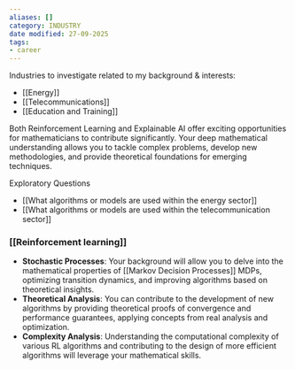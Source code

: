 ```yaml
---
aliases: []
category: INDUSTRY
date modified: 27-09-2025
tags:
- career
---
```

Industries to investigate related to my background & interests:
- [[Energy]]
- [[Telecommunications]]
- [[Education and Training]]

Both Reinforcement Learning and Explainable AI offer exciting opportunities for mathematicians to contribute significantly. Your deep mathematical understanding allows you to tackle complex problems, develop new methodologies, and provide theoretical foundations for emerging techniques.

Exploratory Questions
- [[What algorithms or models are used within the energy sector]]
- [[What algorithms or models are used within the telecommunication sector]]

### [[Reinforcement learning]]

- **Stochastic Processes**: Your background will allow you to delve into the mathematical properties of [[Markov Decision Processes]] MDPs, optimizing transition dynamics, and improving algorithms based on theoretical insights.
- **Theoretical Analysis**: You can contribute to the development of new algorithms by providing theoretical proofs of convergence and performance guarantees, applying concepts from real analysis and optimization.
- **Complexity Analysis**: Understanding the computational complexity of various RL algorithms and contributing to the design of more efficient algorithms will leverage your mathematical skills.


